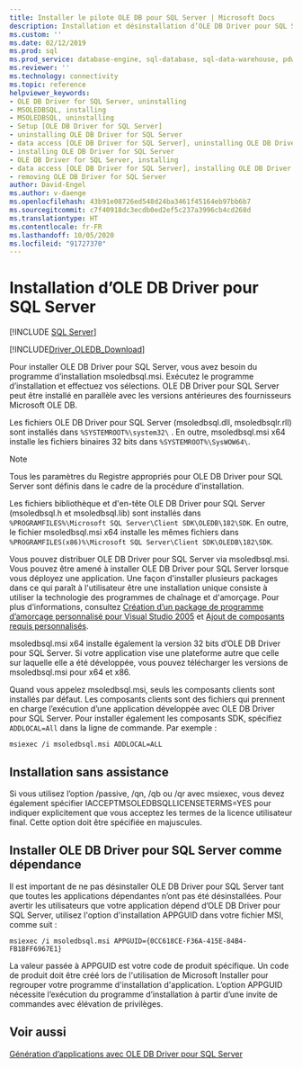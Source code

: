 ```yaml
---
title: Installer le pilote OLE DB pour SQL Server | Microsoft Docs
description: Installation et désinstallation d’OLE DB Driver pour SQL Server. Pour installer OLE DB Driver pour SQL Server, vous avez besoin du programme d’installation msoledbsql.msi.
ms.custom: ''
ms.date: 02/12/2019
ms.prod: sql
ms.prod_service: database-engine, sql-database, sql-data-warehouse, pdw
ms.reviewer: ''
ms.technology: connectivity
ms.topic: reference
helpviewer_keywords:
- OLE DB Driver for SQL Server, uninstalling
- MSOLEDBSQL, installing
- MSOLEDBSQL, uninstalling
- Setup [OLE DB Driver for SQL Server]
- uninstalling OLE DB Driver for SQL Server
- data access [OLE DB Driver for SQL Server], uninstalling OLE DB Driver for SQL Server
- installing OLE DB Driver for SQL Server
- OLE DB Driver for SQL Server, installing
- data access [OLE DB Driver for SQL Server], installing OLE DB Driver for SQL Server
- removing OLE DB Driver for SQL Server
author: David-Engel
ms.author: v-daenge
ms.openlocfilehash: 43b91e08726ed548d24ba3461f45164eb97bb6b7
ms.sourcegitcommit: c7f40918dc3ecdb0ed2ef5c237a3996cb4cd268d
ms.translationtype: HT
ms.contentlocale: fr-FR
ms.lasthandoff: 10/05/2020
ms.locfileid: "91727370"
---
```

# <a name="installing-ole-db-driver-for-sql-server"></a>Installation d’OLE DB Driver pour SQL Server
[!INCLUDE [SQL Server](../../../includes/applies-to-version/sql-asdb-asdbmi-asa-pdw.md)]

[!INCLUDE[Driver_OLEDB_Download](../../../includes/driver_oledb_download.md)]

Pour installer OLE DB Driver pour SQL Server, vous avez besoin du programme d’installation msoledbsql.msi.
Exécutez le programme d’installation et effectuez vos sélections. OLE DB Driver pour SQL Server peut être installé en parallèle avec les versions antérieures des fournisseurs Microsoft OLE DB.

Les fichiers OLE DB Driver pour SQL Server (msoledbsql.dll, msoledbsqlr.rll) sont installés dans `%SYSTEMROOT%\system32\` . En outre, msoledbsql.msi x64 installe les fichiers binaires 32 bits dans `%SYSTEMROOT%\SysWOW64\`.

> [!NOTE]  
> Tous les paramètres du Registre appropriés pour OLE DB Driver pour SQL Server sont définis dans le cadre de la procédure d'installation.  

Les fichiers bibliothèque et d'en-tête OLE DB Driver pour SQL Server (msoledbsql.h et msoledbsql.lib) sont installés dans `%PROGRAMFILES%\Microsoft SQL Server\Client SDK\OLEDB\182\SDK`. En outre, le fichier msoledbsql.msi x64 installe les mêmes fichiers dans `%PROGRAMFILES(x86)%\Microsoft SQL Server\Client SDK\OLEDB\182\SDK`.  

Vous pouvez distribuer OLE DB Driver pour SQL Server via msoledbsql.msi. Vous pouvez être amené à installer OLE DB Driver pour SQL Server lorsque vous déployez une application. Une façon d'installer plusieurs packages dans ce qui paraît à l'utilisateur être une installation unique consiste à utiliser la technologie des programmes de chaînage et d'amorçage. Pour plus d’informations, consultez [Création d’un package de programme d’amorçage personnalisé pour Visual Studio 2005](/previous-versions/aa730839(v=vs.80)) et [Ajout de composants requis personnalisés](/visualstudio/deployment/creating-bootstrapper-packages).  
  
msoledbsql.msi x64 installe également la version 32 bits d’OLE DB Driver pour SQL Server. Si votre application vise une plateforme autre que celle sur laquelle elle a été développée, vous pouvez télécharger les versions de msoledbsql.msi pour x64 et x86.

Quand vous appelez msoledbsql.msi, seuls les composants clients sont installés par défaut. Les composants clients sont des fichiers qui prennent en charge l’exécution d’une application développée avec OLE DB Driver pour SQL Server. Pour installer également les composants SDK, spécifiez `ADDLOCAL=All` dans la ligne de commande. Par exemple :  

`msiexec /i msoledbsql.msi ADDLOCAL=ALL`  

## <a name="silent-install"></a>Installation sans assistance  
 Si vous utilisez l’option /passive, /qn, /qb ou /qr avec msiexec, vous devez également spécifier IACCEPTMSOLEDBSQLLICENSETERMS=YES pour indiquer explicitement que vous acceptez les termes de la licence utilisateur final. Cette option doit être spécifiée en majuscules.  

## <a name="installing-ole-db-driver-for-sql-server-as-a-dependency"></a>Installer OLE DB Driver pour SQL Server comme dépendance  
Il est important de ne pas désinstaller OLE DB Driver pour SQL Server tant que toutes les applications dépendantes n’ont pas été désinstallées. Pour avertir les utilisateurs que votre application dépend d’OLE DB Driver pour SQL Server, utilisez l'option d'installation APPGUID dans votre fichier MSI, comme suit :  

 `msiexec /i msoledbsql.msi APPGUID={0CC618CE-F36A-415E-84B4-FB1BFF6967E1}`  

La valeur passée à APPGUID est votre code de produit spécifique. Un code de produit doit être créé lors de l'utilisation de Microsoft Installer pour regrouper votre programme d'installation d'application.
L’option APPGUID nécessite l’exécution du programme d’installation à partir d’une invite de commandes avec élévation de privilèges.

## <a name="see-also"></a>Voir aussi  
 [Génération d’applications avec OLE DB Driver pour SQL Server](../../oledb/applications/building-applications-with-oledb-driver-for-sql-server.md)